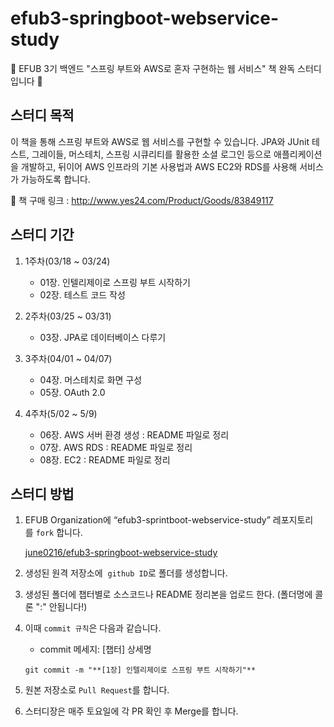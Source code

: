 # efub3-springboot-webservice-study
💚 EFUB 3기 백엔드 "스프링 부트와 AWS로 혼자 구현하는 웹 서비스" 책 완독 스터디입니다 💚

## 스터디 목적
이 책을 통해 스프링 부트와 AWS로 웹 서비스를 구현할 수 있습니다. 
JPA와 JUnit 테스트, 그레이들, 머스테치, 스프링 시큐리티를 활용한 소셜 로그인 등으로 애플리케이션을 개발하고, 뒤이어 AWS 인프라의 기본 사용법과 AWS EC2와 RDS를 사용해 서비스가 가능하도록 합니다.

📗 책 구매 링크 : http://www.yes24.com/Product/Goods/83849117

## 스터디 기간

1. 1주차(03/18 ~ 03/24)
    - 01장. 인텔리제이로 스프링 부트 시작하기
    - 02장. 테스트 코드 작성

1. 2주차(03/25 ~ 03/31)
    - 03장. JPA로 데이터베이스 다루기

1. 3주차(04/01 ~ 04/07)
    - 04장. 머스테치로 화면 구성
    - 05장. OAuth 2.0
    
2. 4주차(5/02 ~ 5/9)
    - 06장. AWS 서버 환경 생성 : README 파일로 정리
    - 07장. AWS RDS : README 파일로 정리
    - 08장. EC2 : README 파일로 정리

## 스터디 방법

1. EFUB Organization에 “efub3-sprintboot-webservice-study” 레포지토리를 `fork` 합니다. 
    
    [june0216/efub3-springboot-webservice-study](https://github.com/june0216/efub3-springboot-webservice-study)
    
2. 생성된 원격 저장소에  `github ID`로 폴더를 생성합니다. 
3. 생성된 폴더에 챕터별로 소스코드나 README 정리본을 업로드 한다. (폴더명에 콜론 ":" 안됩니다!)
4. 이때 `commit 규칙`은 다음과 같습니다. 
    - commit 메세지: [챕터] 상세명
    
    `git commit -m "**[1장] 인텔리제이로 스프링 부트 시작하기"**`
    
5. 원본 저장소로 `Pull Request`를 합니다. 
6. 스터디장은 매주 토요일에 각 PR 확인 후 Merge를 합니다.
